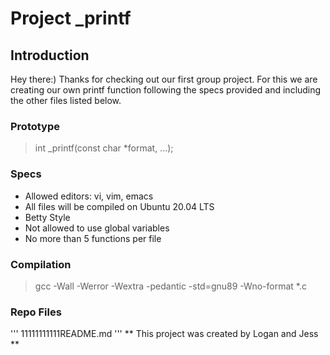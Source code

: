 # Project \_printf

## Introduction
Hey there:) Thanks for checking out our first group project. For this we are creating our own printf function following the specs provided and including the other files listed below.

### Prototype
> int _printf(const char *format, ...);

### Specs
- Allowed editors: vi, vim, emacs
- All files will be compiled on Ubuntu 20.04 LTS
- Betty Style
- Not allowed to use global variables
- No more than 5 functions per file

### Compilation
> gcc -Wall -Werror -Wextra -pedantic -std=gnu89 -Wno-format *.c

### Repo Files
'''
11111111111README.md
'''
** This project was created by Logan and Jess **
